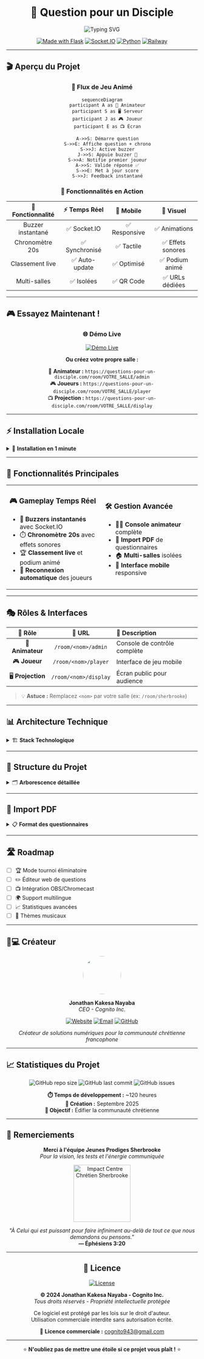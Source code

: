 <div align="center">

# 🎯 Question pour un Disciple

<img src="https://readme-typing-svg.herokuapp.com?font=Fira+Code&size=22&duration=3000&pause=1000&color=2E86AB&center=true&vCenter=true&width=600&lines=Jeu+de+Quiz+Biblique+Multi-joueurs;Inspiré+de+Question+pour+un+Champion;Pour+l'Église+Jeunes+Prodiges+Sherbrooke" alt="Typing SVG" />

[![Made with Flask](https://img.shields.io/badge/Made%20with-Flask-1f425f.svg?style=for-the-badge&logo=flask)](https://flask.palletsprojects.com/)
[![Socket.IO](https://img.shields.io/badge/Socket.IO-black?style=for-the-badge&logo=socket.io&badgeColor=010101)](https://socket.io/)
[![Python](https://img.shields.io/badge/python-3670A0?style=for-the-badge&logo=python&logoColor=ffdd54)](https://python.org)
[![Railway](https://img.shields.io/badge/Railway-131415?style=for-the-badge&logo=railway&logoColor=white)](https://railway.app)

</div>

---

## 🎬 Aperçu du Projet

<div align="center">

### 🎪 **Flux de Jeu Animé**

```mermaid
sequenceDiagram
    participant A as 🎯 Animateur
    participant S as 🖥️ Serveur
    participant J as 🎮 Joueur
    participant E as 📺 Écran
    
    A->>S: Démarre question
    S->>E: Affiche question + chrono
    S->>J: Active buzzer
    J->>S: Appuie buzzer 🔴
    S->>A: Notifie premier joueur
    A->>S: Valide réponse ✅
    S->>E: Met à jour score
    S->>J: Feedback instantané
```

### 🚀 **Fonctionnalités en Action**

<div align="center">

| 🎯 **Fonctionnalité** | ⚡ **Temps Réel** | 📱 **Mobile** | 🎪 **Visuel** |
|:---:|:---:|:---:|:---:|
| Buzzer instantané | ✅ Socket.IO | ✅ Responsive | ✅ Animations |
| Chronomètre 20s | ✅ Synchronisé | ✅ Tactile | ✅ Effets sonores |
| Classement live | ✅ Auto-update | ✅ Optimisé | ✅ Podium animé |
| Multi-salles | ✅ Isolées | ✅ QR Code | ✅ URLs dédiées |

</div>

</div>

---

## 🎮 **Essayez Maintenant !**

<div align="center">

### 🌐 **Démo Live**

[![Démo Live](https://img.shields.io/badge/🎯_Démo_Live-Essayer_Maintenant-success?style=for-the-badge&logo=rocket)](https://questions-pour-un-disciple.com/)

**Ou créez votre propre salle :**

🎯 **Animateur :** `https://questions-pour-un-disciple.com/room/VOTRE_SALLE/admin`  
🎮 **Joueurs :** `https://questions-pour-un-disciple.com/room/VOTRE_SALLE/player`  
📺 **Projection :** `https://questions-pour-un-disciple.com/room/VOTRE_SALLE/display`

</div>

---

## ⚡ Installation Locale

<details>
<summary>🚀 <strong>Installation en 1 minute</strong></summary>

```bash
# 📥 Cloner le projet
git clone https://github.com/JonathanK-N/question-pour-un-disciple.git
cd question-pour-un-disciple

# 🐍 Environnement Python
python -m venv .venv
.venv\Scripts\activate  # Windows
# source .venv/bin/activate  # Linux/Mac

# 📦 Dépendances
pip install -r requirements.txt

# 🎮 Lancement
python app.py
```

**🌐 Accès :** `http://localhost:5000`

</details>

---

## 🎯 Fonctionnalités Principales

<table>
<tr>
<td width="50%">

### 🎮 **Gameplay Temps Réel**
- 🔴 **Buzzers instantanés** avec Socket.IO
- ⏱️ **Chronomètre 20s** avec effets sonores
- 🏆 **Classement live** et podium animé
- 🔄 **Reconnexion automatique** des joueurs

</td>
<td width="50%">

### 🛠️ **Gestion Avancée**
- 👨💼 **Console animateur** complète
- 📄 **Import PDF** de questionnaires
- 🏠 **Multi-salles** isolées
- 📱 **Interface mobile** responsive

</td>
</tr>
</table>

---

## 🎭 Rôles & Interfaces

<div align="center">

| 👤 **Rôle** | 🔗 **URL** | 📝 **Description** |
|:---:|:---:|:---|
| 🎯 **Animateur** | `/room/<nom>/admin` | Console de contrôle complète |
| 🎮 **Joueur** | `/room/<nom>/player` | Interface de jeu mobile |
| 🖥️ **Projection** | `/room/<nom>/display` | Écran public pour audience |

</div>

> 💡 **Astuce :** Remplacez `<nom>` par votre salle (ex: `/room/sherbrooke`)

---

## 📊 Architecture Technique

<details>
<summary>🏗️ <strong>Stack Technologique</strong></summary>

```mermaid
graph TB
    A[Client Web] --> B[Flask Server]
    B --> C[Socket.IO]
    B --> D[PyPDF2]
    B --> E[JSON Database]
    C --> F[Real-time Events]
    D --> G[PDF Import]
    E --> H[Questions Storage]
```

**Technologies :**
- 🐍 **Backend :** Flask + Flask-SocketIO
- 🎨 **Frontend :** HTML5 + CSS3 + Vanilla JS
- 📄 **PDF :** PyPDF2 pour l'import
- 💾 **Data :** JSON persistant
- 🚀 **Deploy :** Railway compatible

</details>

---

## 📁 Structure du Projet

<details>
<summary>🗂️ <strong>Arborescence détaillée</strong></summary>

```
question-pour-un-disciple/
├── 🐍 app.py                 # Serveur Flask principal
├── 📋 requirements.txt       # Dépendances Python
├── 📊 data/
│   └── 📝 questions.json     # Base de données questions
├── 🎨 static/
│   ├── 📜 script.js          # Logique client
│   ├── 🎨 style.css          # Styles CSS
│   ├── 🔊 buzzer.mp3         # Effets sonores
│   └── 🖼️ assets/           # Images & GIFs
└── 📄 templates/
    ├── 👨💼 admin.html         # Console animateur
    ├── 🖥️ display.html        # Écran projection
    ├── 🎮 player.html         # Interface joueur
    └── 🏠 index.html          # Page d'accueil
```

</details>

---

## 📄 Import PDF

<details>
<summary>📋 <strong>Format des questionnaires</strong></summary>

**Structure attendue :**
```
Question: Qui a écrit l'Apocalypse ?
Réponse: L'apôtre Jean

Question 2 - Quel est le premier miracle de Jésus ?
Réponse 2: L'eau changée en vin à Cana
```

**Formats acceptés :**
- ✅ `Question:` / `Q:` / `Question 1`
- ✅ `Réponse:` / `Reponse:` / `Answer:`
- ✅ Insensible à la casse

</details>

---

## 🛣️ Roadmap

- [ ] 🏆 Mode tournoi éliminatoire
- [ ] ✏️ Éditeur web de questions
- [ ] 📺 Intégration OBS/Chromecast
- [ ] 🌍 Support multilingue
- [ ] 📈 Statistiques avancées
- [ ] 🎵 Thèmes musicaux

---

## 👨💻 Créateur

<div align="center">

<img src="https://github.com/JonathanK-N.png" width="100" style="border-radius: 50%;" />

**Jonathan Kakesa Nayaba**  
*CEO - Cognito Inc.*

[![Website](https://img.shields.io/badge/Website-cognito--inc.ca-blue?style=flat-square&logo=google-chrome)](https://cognito-inc.ca)
[![Email](https://img.shields.io/badge/Email-cognito943%40gmail.com-red?style=flat-square&logo=gmail)](mailto:cognito943@gmail.com)
[![GitHub](https://img.shields.io/badge/GitHub-JonathanK--N-black?style=flat-square&logo=github)](https://github.com/JonathanK-N)

*Créateur de solutions numériques pour la communauté chrétienne francophone*

</div>

---

## 📈 Statistiques du Projet

<div align="center">

![GitHub repo size](https://img.shields.io/github/repo-size/JonathanK-N/question-pour-un-disciple?style=for-the-badge)
![GitHub last commit](https://img.shields.io/github/last-commit/JonathanK-N/question-pour-un-disciple?style=for-the-badge)
![GitHub issues](https://img.shields.io/github/issues/JonathanK-N/question-pour-un-disciple?style=for-the-badge)

**⏱️ Temps de développement :** ~120 heures  
**📅 Création :** Septembre 2025  
**🎯 Objectif :** Édifier la communauté chrétienne

</div>

---

## 🙏 Remerciements

<div align="center">

**Merci à l'équipe Jeunes Prodiges Sherbrooke**  
*Pour la vision, les tests et l'énergie communiquée*

<img src="static/assets/logo-icc-sherbrooke.png" alt="Impact Centre Chrétien Sherbrooke" width="150" />

*"À Celui qui est puissant pour faire infiniment au-delà de tout ce que nous demandons ou pensons."*  
**— Éphésiens 3:20**

---

## 📜 Licence

<div align="center">

[![License](https://img.shields.io/badge/License-Proprietary-red?style=for-the-badge)](LICENSE)

**© 2024 Jonathan Kakesa Nayaba - Cognito Inc.**  
*Tous droits réservés - Propriété intellectuelle protégée*

Ce logiciel est protégé par les lois sur le droit d'auteur.  
Utilisation commerciale interdite sans autorisation écrite.

📧 **Licence commerciale :** [cognito943@gmail.com](mailto:cognito943@gmail.com)

</div>

---

⭐ **N'oubliez pas de mettre une étoile si ce projet vous plaît !** ⭐

</div>
